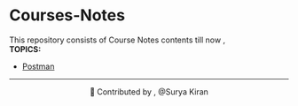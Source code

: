 # Courses-Notes

This repository consists of Course Notes contents till now , 
<br>
<b>TOPICS:</b>
* [Postman](https://github.com/Surya-827/Courses-Notes/tree/master/Postman)

---------------------------------------------------------------------------------------------------------------------------------------------
<p> 
  <p align="center">🔑 Contributed by , @Surya Kiran</p>
</p>
